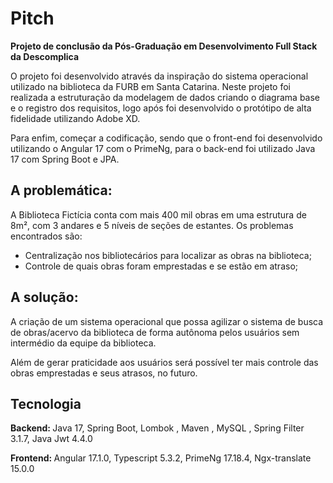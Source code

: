 # Pitch 
<b>Projeto de conclusão da Pós-Graduação em Desenvolvimento Full Stack da Descomplica </b>

O projeto foi desenvolvido através da inspiração do sistema operacional utilizado na biblioteca da FURB em Santa Catarina. Neste projeto foi realizada a estruturação da modelagem de dados criando o diagrama base e o registro dos requisitos, logo após foi desenvolvido o protótipo de alta fidelidade utilizando Adobe XD.

Para enfim, começar a codificação, sendo que o front-end foi desenvolvido utilizando o Angular 17 com o PrimeNg, para o back-end foi utilizado Java 17 com Spring Boot e JPA.

## A problemática:
A Biblioteca Fictícia conta com mais 400 mil obras em uma estrutura de 8m², com 3 andares e 5 níveis de seções de estantes. Os problemas encontrados são:
- Centralização nos bibliotecários para localizar as obras na biblioteca;
- Controle de quais obras foram emprestadas e se estão em atraso;

## A solução:
A criação de um sistema operacional que possa agilizar o sistema de busca de obras/acervo da biblioteca de forma autônoma pelos usuários sem intermédio da equipe da biblioteca.

Além de gerar praticidade aos usuários será possível ter mais controle das obras emprestadas e seus atrasos, no futuro. 

## Tecnologia
<b>Backend: </b>
Java 17, Spring Boot, Lombok , Maven , MySQL , Spring Filter 3.1.7, Java Jwt 4.4.0

<b>Frontend: </b>
Angular 17.1.0, Typescript 5.3.2, PrimeNg 17.18.4, Ngx-translate 15.0.0
